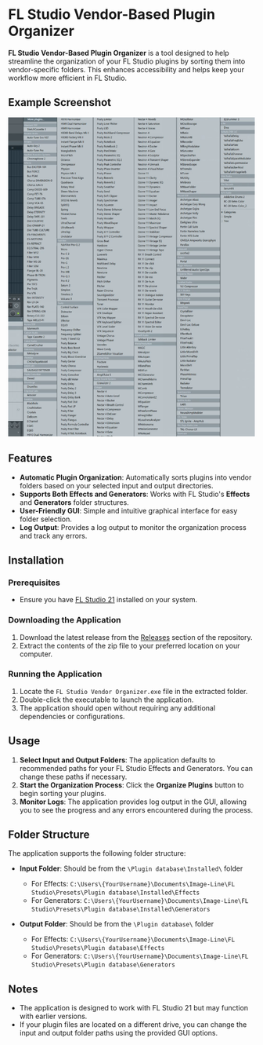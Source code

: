 # FL Studio Vendor-Based Plugin Organizer

**FL Studio Vendor-Based Plugin Organizer** is a tool designed to help streamline the organization of your FL Studio plugins by sorting them into vendor-specific folders. This enhances accessibility and helps keep your workflow more efficient in FL Studio.

## Example Screenshot
<img src="screenshots/example.png" alt="FL Studio Vendor-Based Plugin Organizer Screenshot" height="650" width="700"/>


## Features
- **Automatic Plugin Organization**: Automatically sorts plugins into vendor folders based on your selected input and output directories.
- **Supports Both Effects and Generators**: Works with FL Studio's **Effects** and **Generators** folder structures.
- **User-Friendly GUI**: Simple and intuitive graphical interface for easy folder selection.
- **Log Output**: Provides a log output to monitor the organization process and track any errors.

## Installation

### Prerequisites
- Ensure you have [FL Studio 21](https://www.image-line.com/) installed on your system.

### Downloading the Application
1. Download the latest release from the [Releases](https://github.com/yourusername/FL-Studio-Plugin-Organizer/releases) section of the repository.
2. Extract the contents of the zip file to your preferred location on your computer.

### Running the Application
1. Locate the `FL Studio Vendor Organizer.exe` file in the extracted folder.
2. Double-click the executable to launch the application.
3. The application should open without requiring any additional dependencies or configurations.

## Usage
1. **Select Input and Output Folders**: The application defaults to recommended paths for your FL Studio Effects and Generators. You can change these paths if necessary.
2. **Start the Organization Process**: Click the **Organize Plugins** button to begin sorting your plugins.
3. **Monitor Logs**: The application provides log output in the GUI, allowing you to see the progress and any errors encountered during the process.

## Folder Structure
The application supports the following folder structure:
- **Input Folder**: Should be from the `\Plugin database\Installed\` folder
  - For Effects: `C:\Users\{YourUsername}\Documents\Image-Line\FL Studio\Presets\Plugin database\Installed\Effects`
  - For Generators: `C:\Users\{YourUsername}\Documents\Image-Line\FL Studio\Presets\Plugin database\Installed\Generators`

- **Output Folder**: Should be from the `\Plugin database\` folder
  - For Effects: `C:\Users\{YourUsername}\Documents\Image-Line\FL Studio\Presets\Plugin database\Effects`
  - For Generators: `C:\Users\{YourUsername}\Documents\Image-Line\FL Studio\Presets\Plugin database\Generators`

## Notes
- The application is designed to work with FL Studio 21 but may function with earlier versions. 
- If your plugin files are located on a different drive, you can change the input and output folder paths using the provided GUI options.
